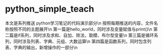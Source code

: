 # python_simple_teach
 本文是系列推送 python学习笔记的代码演示部分\n
 按照每期推送的内容，文件名称按照不同的主题展开\n
 第一篇是hello_world，同时涉及变量赋值与print()\n
 第二篇是if系列，同时涉及求和、自加、除法，取模、布尔型变量\n
 第三篇是循环系列，同时涉及列表、字典、元组、大数运算\n
 第四篇是函数系列，同时包含列表、字典的输出，新增操作的一部分\n
